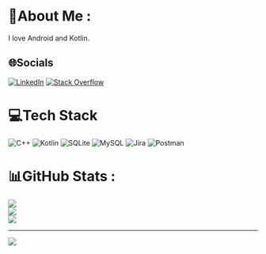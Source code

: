 # 💫About Me :
I love Android and Kotlin.

## 🌐Socials
[![LinkedIn](https://img.shields.io/badge/LinkedIn-%230077B5.svg?logo=linkedin&logoColor=white)](https://linkedin.com/in/https://www.linkedin.com/in/hesamnaderi/) [![Stack Overflow](https://img.shields.io/badge/-Stackoverflow-FE7A16?logo=stack-overflow&logoColor=white)](https://stackoverflow.com/users/18179280) 

# 💻Tech Stack
![C++](https://img.shields.io/badge/c++-%2300599C.svg?style=for-the-badge&logo=c%2B%2B&logoColor=white) ![Kotlin](https://img.shields.io/badge/kotlin-%230095D5.svg?style=for-the-badge&logo=kotlin&logoColor=white) ![SQLite](https://img.shields.io/badge/sqlite-%2307405e.svg?style=for-the-badge&logo=sqlite&logoColor=white) ![MySQL](https://img.shields.io/badge/mysql-%2300f.svg?style=for-the-badge&logo=mysql&logoColor=white) ![Jira](https://img.shields.io/badge/jira-%230A0FFF.svg?style=for-the-badge&logo=jira&logoColor=white) ![Postman](https://img.shields.io/badge/Postman-FF6C37?style=for-the-badge&logo=postman&logoColor=white)
# 📊GitHub Stats :
![](https://github-readme-stats.vercel.app/api?username=hesamkotlin&theme=radical&hide_border=false&include_all_commits=false&count_private=false)<br/>
![](https://github-readme-streak-stats.herokuapp.com/?user=hesamkotlin&theme=radical&hide_border=false)<br/>
![](https://github-readme-stats.vercel.app/api/top-langs/?username=hesamkotlin&theme=radical&hide_border=false&include_all_commits=false&count_private=false&layout=compact)

---
[![](https://visitcount.itsvg.in/api?id=hesamkotlin&icon=0&color=0)](https://visitcount.itsvg.in)
